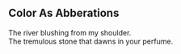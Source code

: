 Color As Abberations
--------------------
The river blushing from my shoulder.  
The tremulous stone that dawns in your perfume.  
